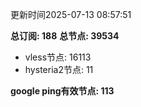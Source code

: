 更新时间2025-07-13 08:57:51

**总订阅: 188**
**总节点: 39534**
- vless节点: 16113
- hysteria2节点: 11

**google ping有效节点: 113**
